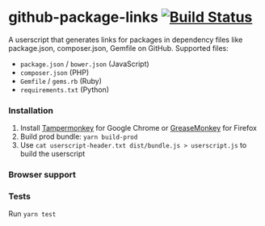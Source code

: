# github-package-links [![Build Status](https://travis-ci.org/kubk/github-package-links.svg?branch=master)](https://travis-ci.org/kubk/github-package-links)

A userscript that generates links for packages in dependency files like package.json, composer.json, Gemfile on GitHub.
Supported files:
- `package.json` / `bower.json` (JavaScript)
- `composer.json` (PHP)
- `Gemfile` / `gems.rb` (Ruby)
- `requirements.txt` (Python)

### Installation
1. Install [Tampermonkey](https://chrome.google.com/webstore/detail/tampermonkey/dhdgffkkebhmkfjojejmpbldmpobfkfo?hl=en) for Google Chrome or [GreaseMonkey](https://addons.mozilla.org/en-US/firefox/addon/greasemonkey/) for Firefox
2. Build prod bundle: `yarn build-prod`
3. Use `cat userscript-header.txt dist/bundle.js > userscript.js` to build the userscript

### Browser support

### Tests
Run `yarn test`
